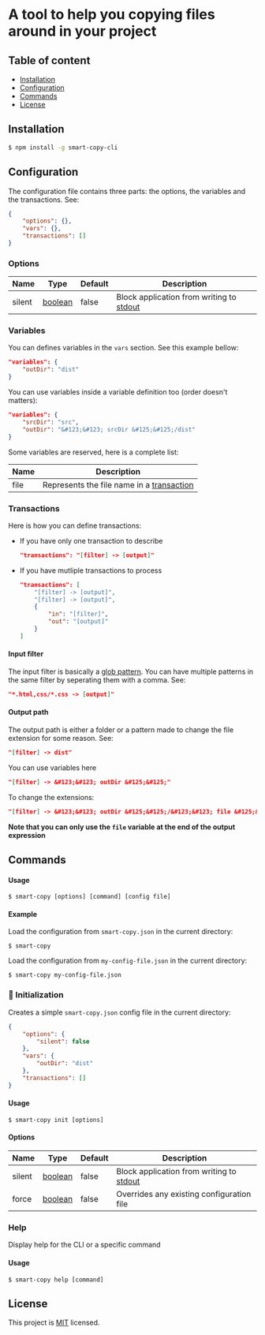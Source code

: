 # A tool to help you copying files around in your project

## Table of content
- [Installation](#installation)
- [Configuration](#configuration)
- [Commands](#commands)
- [License](#license)

## Installation

```sh
$ npm install -g smart-copy-cli
```

## Configuration

The configuration file contains three parts: the options, the variables and the transactions. See:

```json
{
    "options": {},
    "vars": {},
    "transactions": []
}
```

### Options

|  Name  |                                                           Type                                                          |  Default |                                           Description                                          |
|--------|-------------------------------------------------------------------------------------------------------------------------|----------|------------------------------------------------------------------------------------------------|
| silent |  [boolean](https://www.typescriptlang.org/docs/handbook/2/everyday-types.html#the-primitives-string-number-and-boolean) |  false   |  Block application from writing to [stdout](https://nodejs.org/api/process.html#processstdout) |

### Variables

You can defines variables in the `vars` section. See this example bellow:
```json
"variables": {
    "outDir": "dist"
}
```
You can use variables inside a variable definition too (order doesn't matters):
```json
"variables": {
    "srcDir": "src",
    "outDir": "&#123;&#123; srcDir &#125;&#125;/dist"
}
```

Some variables are reserved, here is a complete list:

| Name |                         Description                         |
|------|-------------------------------------------------------------|
| file |  Represents the file name in a [transaction](#transactions) |

### Transactions

Here is how you can define transactions:
- If you have only one transaction to describe
    ```json
    "transactions": "[filter] -> [output]"
    ```
- If you have mutliple transactions to process
    ```json
    "transactions": [
        "[filter] -> [output]",
        "[filter] -> [output]",
        {
            "in": "[filter]",
            "out": "[output]"
        }
    ]
    ```

#### Input filter

The input filter is basically a [glob pattern](https://en.wikipedia.org/wiki/Glob_(programming)). You can have multiple patterns in the same filter by seperating them with a comma. See:
```json
"*.html,css/*.css -> [output]"
```

#### Output path

The output path is either a folder or a pattern made to change the file extension for some reason. See:
```json
"[filter] -> dist"
```

You can use variables here
```json
"[filter] -> &#123;&#123; outDir &#125;&#125;"
```

To change the extensions:
```json
"[filter] -> &#123;&#123; outDir &#125;&#125;/&#123;&#123; file &#125;&#125;.ext"
```
**Note that you can only use the `file` variable at the end of the output expression**

## Commands

#### Usage

```console
$ smart-copy [options] [command] [config file]
```

#### Example

Load the configuration from `smart-copy.json` in the current directory:
```console
$ smart-copy
```

Load the configuration from `my-config-file.json` in the current directory:
```console
$ smart-copy my-config-file.json
```

### 🏃 Initialization

Creates a simple `smart-copy.json` config file in the current directory:
```json
{
    "options": {
        "silent": false
    },
    "vars": {
        "outDir": "dist"
    },
    "transactions": []
}
```

#### Usage

```console
$ smart-copy init [options]
```

#### Options

|  Name  |                                                           Type                                                          |  Default |                                           Description                                          |
|--------|-------------------------------------------------------------------------------------------------------------------------|----------|------------------------------------------------------------------------------------------------|
| silent |  [boolean](https://www.typescriptlang.org/docs/handbook/2/everyday-types.html#the-primitives-string-number-and-boolean) |  false   |  Block application from writing to [stdout](https://nodejs.org/api/process.html#processstdout) |
| force  |  [boolean](https://www.typescriptlang.org/docs/handbook/2/everyday-types.html#the-primitives-string-number-and-boolean) |  false   |  Overrides any existing configuration file                                                     |

### Help

Display help for the CLI or a specific command

#### Usage

```console
$ smart-copy help [command]
```

## License

This project is <a href="https://opensource.org/licenses/MIT">MIT</a> licensed.